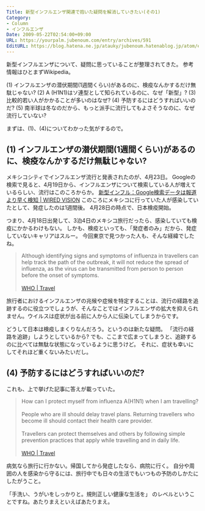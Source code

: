 ```yaml
---
Title: 新型インフルエンザ関連で抱いた疑問を解消していきたい(その1)
Category:
- Column
- インフルエンザ
Date: 2009-05-22T02:54:00+09:00
URL: https://yourpalm.jubenoum.com/entry/archives/591
EditURL: https://blog.hatena.ne.jp/atauky/jubenoum.hatenablog.jp/atom/entry/6653458415120885394
---
```


新型インフルエンザについて、疑問に思っていることが整理されてきた。
参考情報はひとまずWikipedia。

(1) インフルエンザの潜伏期間(1週間くらい)があるのに、検疫なんかするだけ無駄じゃない?
(2) A (H1N1)はソ連型として知られているのに、なぜ「新型」?
(3) 比較的若い人がかかることが多いのはなぜ?
(4) 予防するにはどうすればいいのだ?
(5) 南半球は冬なのだから、もっと派手に流行してもよさそうなのに、なぜ流行していない?

まずは、(1)、(4)についてわかった気がするので。

<h2>(1) インフルエンザの潜伏期間(1週間くらい)があるのに、検疫なんかするだけ無駄じゃない?</h2>

メキシコシティでインフルエンザ流行と発表されたのが、4月23日。
Googleの検索で見ると、4月19日から、インフルエンザについて検索している人が増えているらしい、流行はこのころからか。
<a href="http://wiredvision.jp/news/200904/2009043021.html" title="新型インフル：Google検索データは報道より早く検知 | WIRED VISION">新型インフル：Google検索データは報道より早く検知 | WIRED VISION</a>
このころにメキシコに行っていた人が感染していたとして、発症したのは1週間後。
4月28日の時点で、日本検疫開始。

つまり、4月18日出発して、3泊4日のメキシコ旅行だったら、感染していても検疫にかかるわけもない。
しかも、検疫といっても、「発症者のみ」だから、発症していないキャリアはスルー。
今回東京で見つかった人も、そんな経緯でしたね。

<blockquote>Although identifying signs and symptoms of influenza in travellers can help track the path of the outbreak, it will not reduce the spread of influenza, as the virus can be transmitted from person to person before the onset of symptoms.<br /><br /><a href="http://www.who.int/csr/disease/swineflu/frequently_asked_questions/travel/en/index.html">WHO | Travel</a></blockquote>
旅行者におけるインフルエンザの兆候や症候を特定することは、流行の経路を追跡するのに役立つでしょうが、そんなことではインフルエンザの拡大を抑えられません。ウイルスは症状が出る前に人から人に伝染してしまうからです。

どうして日本は検疫しまくりなんだろう。というのは新たな疑問。
「流行の経路を追跡」しようとしているから? でも、ここまで広まってしまうと、追跡するのに比べては無駄な状態になっているように思うけど。
それに、症状も幸いにしてそれほど重くないみたいだし。

<h2>(4) 予防するにはどうすればいいのだ?</h2>

これも、上で挙げた記事に答えが載っていた。
<blockquote>How can I protect myself from influenza A(H1N1) when I am travelling?<br />
<br />
People who are ill should delay travel plans. Returning travellers who become ill should contact their health care provider.<br />
<br />
Travellers can protect themselves and others by following simple prevention practices that apply while travelling and in daily life.<br /><br /><a href="http://www.who.int/csr/disease/swineflu/frequently_asked_questions/travel/en/index.html">WHO | Travel</a></blockquote>
病気なら旅行に行かない。帰国してから発症したなら、病院に行く。
自分や周囲の人を感染から守るには、旅行中でも日々の生活でもいつもの予防のしかたにしたがうこと。

「手洗い、うがいをしっかりと。規則正しい健康な生活を」
のレベルということですね。あたりまえといえばあたりまえ。
